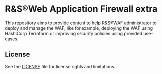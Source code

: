 # R&S®Web Application Firewall extra

This repository aims to provide content to help R&S®WAF administrator to deploy and manage the WAF, like for example, deploying the WAF using HashiCorp Terraform or improving security policies using provided use-cases.

## License

See the [LICENSE](LICENSE) file for license rights and limitations.
